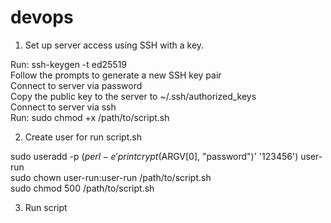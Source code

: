 # devops
1. Set up server access using SSH with a key. <br>

Run: ssh-keygen -t ed25519 <br>
Follow the prompts to generate a new SSH key pair <br>
Connect to server via password <br>
Copy the public key to the server to ~/.ssh/authorized_keys <br>
Connect to server via ssh <br>
Run: sudo chmod +x /path/to/script.sh <br>

2. Create user for run script.sh <br>

sudo useradd -p $(perl -e 'print crypt($ARGV[0], "password")' '123456') user-run <br>
sudo chown user-run:user-run /path/to/script.sh <br>
sudo chmod 500 /path/to/script.sh <br>

3. Run script <br>


